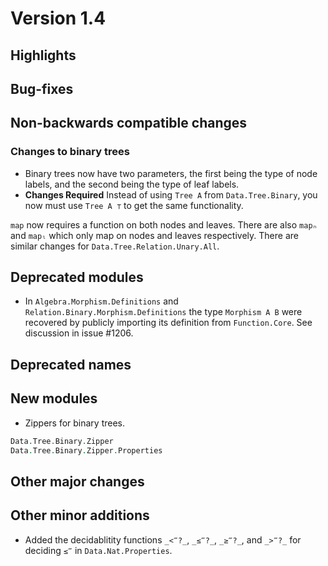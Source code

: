 Version 1.4
===========

Highlights
----------

Bug-fixes
---------

Non-backwards compatible changes
--------------------------------

### Changes to binary trees

* Binary trees now have two parameters, the first being the type of node
  labels, and the second being the type of leaf labels.
* **Changes Required**
Instead of using `Tree A` from `Data.Tree.Binary`, you now must use
`Tree A ⊤` to get the same functionality.

`map` now requires a function on both nodes and leaves. There are also
`mapₙ` and `mapₗ` which only map on nodes and leaves respectively. There
are similar changes for `Data.Tree.Relation.Unary.All`.

Deprecated modules
------------------

* In `Algebra.Morphism.Definitions` and `Relation.Binary.Morphism.Definitions`
  the type `Morphism A B` were recovered by publicly importing its
  definition from `Function.Core`. See discussion in issue #1206.

Deprecated names
----------------

New modules
-----------

* Zippers for binary trees.

```agda
Data.Tree.Binary.Zipper
Data.Tree.Binary.Zipper.Properties
```

Other major changes
-------------------

Other minor additions
---------------------

* Added the decidablitity functions `_<‴?_`, `_≤‴?_`, `_≥‴?_`, and `_>‴?_`
for deciding `≤‴` in `Data.Nat.Properties`.
